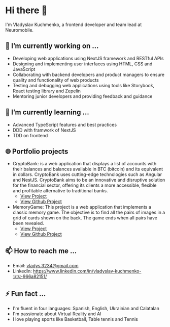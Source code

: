 # Hi there 👋

I'm Vladyslav Kuchmenko, a frontend developer and team lead at Neuromobile.

## 🔭 I’m currently working on ...

- Developing web applications using NextJS framework and RESTful APIs
- Designing and implementing user interfaces using HTML, CSS and JavaScript
- Collaborating with backend developers and product managers to ensure quality and functionality of web products
- Testing and debugging web applications using tools like Storybook, React testing library and Zepelin
- Mentoring junior developers and providing feedback and guidance

## 🌱 I’m currently learning ...

- Advanced TypeScript features and best practices
- DDD with framwork of NextJS
- TDD on frontend

## 🌐 Portfolio projects
- CryptoBank: is a web application that displays a list of accounts with their balances and balances available in BTC (bitcoin) and its equivalent in dollars. CryptoBank uses cutting-edge technologies such as Angular and NestJS. CryptoBank aims to be an innovative and disruptive solution for the financial sector, offering its clients a more accessible, flexible and profitable alternative to traditional banks.
  - [View Project](https://crypto-bank-five.vercel.app)
  - [View Github Project](https://github.com/vladern/crypto-bank)
- MemoryGame: This project is a web application that implements a classic memory game. The objective is to find all the pairs of images in a grid of cards shown on the back. The game ends when all pairs have been revealed.
  - [View Project](https://memory-game-seven-dun.vercel.app)
  - [View Github Project](https://github.com/vladern/memory-game)

## 📫 How to reach me ...

- Email: vladys.3234@gmail.com
- LinkedIn: https://www.linkedin.com/in/vladyslav-kuchmenko-🇺🇦-966a82151/

## ⚡ Fun fact ...

- I'm fluent in four languages: Spanish, English, Ukrainian and Calatalan
- I'm passionate about Virtual Reality and AI
- I love playing sports like Basketball, Table tennis and Tennis
